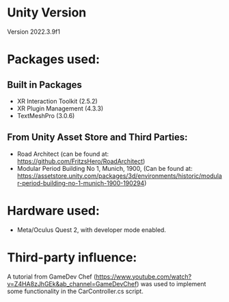 
# Unity Version
Version 2022.3.9f1 

# Packages used: 

## Built in Packages
- XR Interaction Toolkit (2.5.2)
- XR Plugin Management (4.3.3)
- TextMeshPro (3.0.6)

## From Unity Asset Store and Third Parties: 
- Road Architect (can be found at: https://github.com/FritzsHero/RoadArchitect)
- Modular Period Building No 1, Munich, 1900, (Can be found at: https://assetstore.unity.com/packages/3d/environments/historic/modular-period-building-no-1-munich-1900-190294)


# Hardware used: 
- Meta/Oculus Quest 2, with developer mode enabled.

# Third-party influence:
A tutorial from GameDev Chef (https://www.youtube.com/watch?v=Z4HA8zJhGEk&ab_channel=GameDevChef) was used to implement some functionality in the CarController.cs script. 




